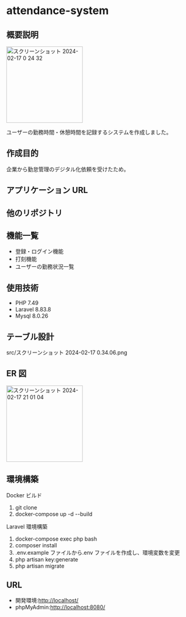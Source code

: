 # attendance-system

## 概要説明

<img width="200" alt="スクリーンショット 2024-02-17 0 24 32" src="https://github.com/hase-taka/attendance-form/assets/148784913/0660615f-3fae-4ec5-ac5b-1a42f29bf76f">

ユーザーの勤務時間・休憩時間を記録するシステムを作成しました。

## 作成目的

企業から勤怠管理のデジタル化依頼を受けたため。

## アプリケーション URL

## 他のリポジトリ

## 機能一覧

-   登録・ログイン機能
-   打刻機能
-   ユーザーの勤務状況一覧

## 使用技術

-   PHP 7.49
-   Laravel 8.83.8
-   Mysql 8.0.26

## テーブル設計

src/スクリーンショット 2024-02-17 0.34.06.png

## ER 図

<img width="200" alt="スクリーンショット 2024-02-17 21 01 04" src="https://github.com/hase-taka/attendance-form/assets/148784913/649e7dee-e4f1-4462-ae23-b3d399d08c86">

## 環境構築

Docker ビルド

1. git clone
2. docker-compose up -d --build

Laravel 環境構築

1. docker-compose exec php bash
2. composer install
3. .env.example ファイルから.env ファイルを作成し、環境変数を変更
4. php artisan key:generate
5. php artisan migrate

## URL

-   開発環境:<http://localhost/>
-   phpMyAdmin:<http://localhost:8080/>
